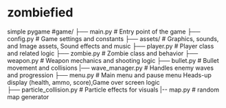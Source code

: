 # zombiefied
simple pygame
#game/
├── main.py              # Entry point of the game
├── config.py            # Game settings and constants
├── assets/              # Graphics, sounds, and Image assets, Sound effects and music
├── player.py        # Player class and related logic
├── zombie.py        # Zombie class and behavior
├── weapon.py        # Weapon mechanics and shooting logic
├── bullet.py        # Bullet movement and collisions
|── wave_manager.py  # Handles enemy waves and progression
├── menu.py          # Main menu and pause menu Heads-up display (health, ammo, score),Game over screen logic           
├── particle_collision.py      # Particle effects for visuals
|-- map.py              # random map generator
